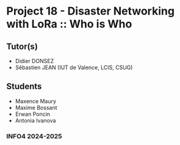 # Project 18 - Disaster Networking with LoRa :: Who is Who

## Tutor(s)
* Didier DONSEZ
* Sébastien JEAN (IUT de Valence, LCIS, CSUG)


## Students

* Maxence Maury
* Maxime Bossant
* Erwan Poncin
* Antonia Ivanova 

### INFO4 2024-2025

